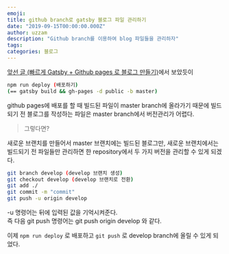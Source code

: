 ```yaml
---
emoji: 
title: github branch로 gatsby 블로그 파일 관리하기
date: "2019-09-15T00:00:00.000Z"
author: uzzam
description: "Github branch를 이용하여 blog 파일들을 관리하자"
tags: 
categories: 블로그
---
```


[앞선 글 (빠르게 Gatsby + Github pages 로 블로그 만들기)](/blog/make-gatsby-blog/)에서 보았듯이  

```bash
npm run deploy (배포하기)
(== gatsby build && gh-pages -d public -b master)
```  

github pages에 배포를 할 때 빌드된 파일이 master branch에 올라가기 때문에 빌드되기 전 블로그를 작성하는 파일은 master branch에서 버전관리가 어렵다.  

> 그렇다면?  

새로운 브랜치를 만들어서 master 브랜치에는 빌드된 블로그만, 새로운 브랜치에서는 빌드되기 전 파일들만 관리하면 한 repository에서 두 가지 버전을 관리할 수 있게 되겠다.

```bash
git branch develop (develop 브랜치 생성)
git checkout develop (develop 브랜치로 전환)
git add ./
git commit -m "commit"
git push -u origin develop
```

-u 명령어는 뒤에 입력된 값을 기억시켜준다.  
즉 다음 git push 명령어는 git push origin develop 와 같다.

이제 `npm run deploy` 로 배포하고 `git push` 로 develop branch에 올릴 수 있게 되었다.